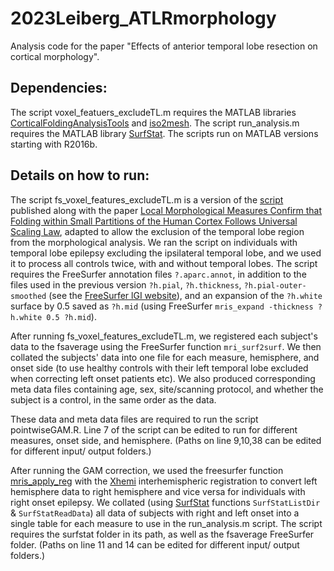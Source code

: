 # 2023Leiberg_ATLRmorphology

Analysis code for the paper "Effects of anterior temporal lobe resection on cortical morphology".

## Dependencies:

The script voxel_featuers_excludeTL.m requires the MATLAB libraries [CorticalFoldingAnalysisTools](https://github.com/cnnp-lab/CorticalFoldingAnalysisTools) and [iso2mesh](http://iso2mesh.sourceforge.net).
The script run_analysis.m requires the MATLAB library [SurfStat](https://www.math.mcgill.ca/keith/surfstat/).
The scripts run on MATLAB versions starting with R2016b.

## Details on how to run:

The script fs_voxel_features_excludeTL.m is a version of the [script](https://github.com/KarolineLeiberg/folding_pointwise) published along with the paper [Local Morphological Measures Confirm that Folding within Small Partitions of the Human Cortex Follows Universal Scaling Law](https://doi.org/10.1007/978-3-030-87234-2_65), adapted to allow the exclusion of the temporal lobe region from the morphological analysis. We ran the script on individuals with temporal lobe epilepsy excluding the ipsilateral temporal lobe, and we used it to process all controls twice, with and without temporal lobes. The script requires the FreeSurfer annotation files ```?.aparc.annot```, in addition to the files used in the previous version ```?h.pial```, ```?h.thickness```, ```?h.pial-outer-smoothed``` (see the [FreeSurfer lGI website](https://surfer.nmr.mgh.harvard.edu/fswiki/LGI)), and an expansion of the ```?h.white``` surface by 0.5 saved as ```?h.mid``` (using FreeSurfer ```mris_expand -thickness ?h.white 0.5 ?h.mid```).

After running fs_voxel_features_excludeTL.m, we registered each subject's data to the fsaverage using the FreeSurfer function ```mri_surf2surf```. We then collated the subjects' data into one file for each measure, hemisphere, and onset side (to use healthy controls with their left temporal lobe excluded when correcting left onset patients etc). We also produced corresponding meta data files containing age, sex, site/scanning protocol, and whether the subject is a control, in the same order as the data.

These data and meta data files are required to run the script pointwiseGAM.R. Line 7 of the script can be edited to run for different measures, onset side, and hemisphere. (Paths on line 9,10,38 can be edited for different input/ output folders.)

After running the GAM correction, we used the freesurfer function [mris_apply_reg](http://ftp.nmr.mgh.harvard.edu/pub/dist/freesurfer/tutorial_packages/OSX/freesurfer/docs/html/mris_apply_reg.help.xml.html) with the [Xhemi](https://surfer.nmr.mgh.harvard.edu/fswiki/Xhemi) interhemispheric registration to convert left hemisphere data to right hemisphere and vice versa for individuals with right onset epilepsy. We collated (using [SurfStat](https://www.math.mcgill.ca/keith/surfstat/) functions ```SurfStatListDir``` & ```SurfStatReadData```) all data of subjects with right and left onset into a single table for each measure to use in the run_analysis.m script. The script requires the surfstat folder in its path, as well as the fsaverage FreeSurfer folder. (Paths on line 11 and 14 can be edited for different input/ output folders.)
